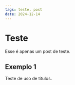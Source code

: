 ```yaml
---
tags: teste, post
date: 2024-12-14
---
```


# Teste

Esse é apenas um post de teste.

## Exemplo 1

Teste de uso de títulos.
